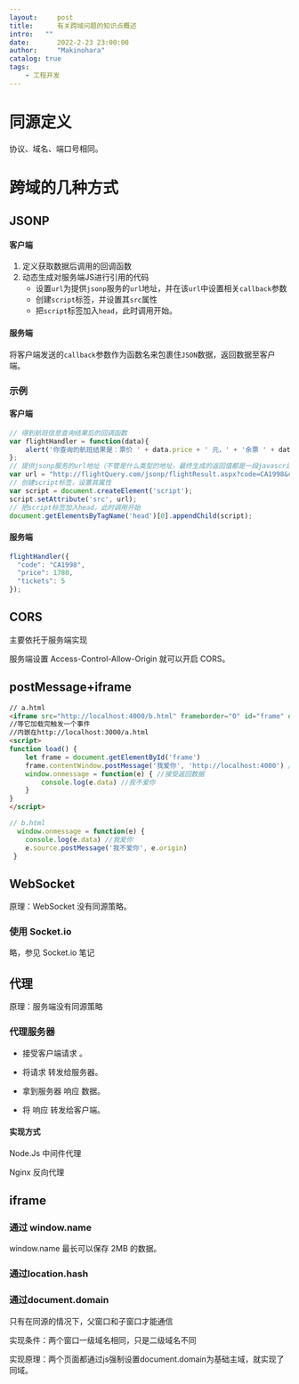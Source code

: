 ```yaml
---
layout:     post
title:      有关跨域问题的知识点概述
intro:   ""
date:       2022-2-23 23:00:00
author:     "Makinohara"
catalog: true
tags:
    - 工程开发
---
```


# 同源定义

协议、域名、端口号相同。

# 跨域的几种方式

## JSONP

#### 客户端

1. 定义获取数据后调用的回调函数
2. 动态生成对服务端JS进行引用的代码
   - 设置`url`为提供`jsonp`服务的`url`地址，并在该`url`中设置相关`callback`参数
   - 创建`script`标签，并设置其`src`属性
   - 把`script`标签加入`head`，此时调用开始。

#### 服务端

将客户端发送的`callback`参数作为函数名来包裹住`JSON`数据，返回数据至客户端。

### 示例

#### 客户端

```js
// 得到航班信息查询结果后的回调函数
var flightHandler = function(data){
	alert('你查询的航班结果是：票价 ' + data.price + ' 元，' + '余票 ' + data.tickets + ' 张。');
};
// 提供jsonp服务的url地址（不管是什么类型的地址，最终生成的返回值都是一段javascript代码）
var url = "http://flightQuery.com/jsonp/flightResult.aspx?code=CA1998&callback=flightHandler";
// 创建script标签，设置其属性
var script = document.createElement('script');
script.setAttribute('src', url);
// 把script标签加入head，此时调用开始
document.getElementsByTagName('head')[0].appendChild(script); 
```

#### 服务端

```js
flightHandler({
  "code": "CA1998",
  "price": 1780,
  "tickets": 5
});
```

## CORS

主要依托于服务端实现

服务端设置 Access-Control-Allow-Origin 就可以开启 CORS。

## postMessage+iframe

```html
// a.html
<iframe src="http://localhost:4000/b.html" frameborder="0" id="frame" onload="load()"></iframe>
//等它加载完触发一个事件
//内嵌在http://localhost:3000/a.html
<script>
function load() {
    let frame = document.getElementById('frame')
    frame.contentWindow.postMessage('我爱你', 'http://localhost:4000') //发送数据
    window.onmessage = function(e) { //接受返回数据
        console.log(e.data) //我不爱你
    }
}
</script>

```

```js
// b.html
  window.onmessage = function(e) {
    console.log(e.data) //我爱你
    e.source.postMessage('我不爱你', e.origin)
 }

```

## WebSocket

原理：WebSocket 没有同源策略。

### 使用 Socket.io

略，参见 Socket.io 笔记

## 代理

原理：服务端没有同源策略

### 代理服务器

- 接受客户端请求 。

- 将请求 转发给服务器。

- 拿到服务器 响应 数据。

- 将 响应 转发给客户端。

#### 实现方式

Node.Js 中间件代理

Nginx 反向代理

## iframe

### 通过 window.name

window.name 最长可以保存 2MB 的数据。

### 通过location.hash

### 通过document.domain

只有在同源的情况下，父窗口和子窗口才能通信

实现条件：两个窗口一级域名相同，只是二级域名不同

实现原理：两个页面都通过js强制设置document.domain为基础主域，就实现了同域。
